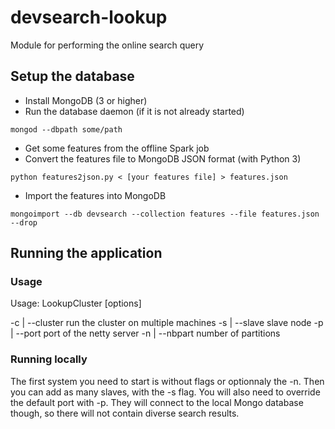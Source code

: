 # devsearch-lookup
Module for performing the online search query

## Setup the database
* Install MongoDB (3 or higher)
* Run the database daemon (if it is not already started)

`mongod --dbpath some/path`
* Get some features from the offline Spark job
* Convert the features file to MongoDB JSON format (with Python 3)

`python features2json.py < [your features file] > features.json`
* Import the features into MongoDB

`mongoimport --db devsearch --collection features --file features.json --drop`

## Running the application

### Usage

Usage: LookupCluster [options]

  -c | --cluster
        run the cluster on multiple machines
  -s | --slave
        slave node
  -p <value> | --port <value>
        port of the netty server
  -n <value> | --nbpart <value>
        number of partitions


### Running locally

The first system you need to start is without flags or optionnaly the -n.
Then you can add as many slaves, with the -s flag. You will also need to override
the default port with -p. They will connect to the local Mongo database though,
so there will not contain diverse search results.
